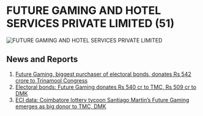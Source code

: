 # FUTURE GAMING AND HOTEL SERVICES PRIVATE LIMITED (51)

![FUTURE GAMING AND HOTEL SERVICES PRIVATE LIMITED](https://www.futuregaming.in/img/logo.png)

## News and Reports

1. [Future Gaming, biggest purchaser of electoral bonds, donates Rs 542 crore to Trinamool Congress](https://www.moneycontrol.com/elections/lok-sabha-election/future-gaming-biggest-purchaser-of-electoral-bonds-donates-rs-542-crore-to-trinamool-congress-article-12506341.html)
2. [Electoral bonds: Future Gaming donates Rs 540 cr to TMC, Rs 509 cr to DMK](https://www.business-standard.com/elections/lok-sabha-election/electoral-bonds-lottery-king-s-future-gaming-donated-to-bjp-trinamool-124032101102_1.html)
3. [ECI data: Coimbatore lottery tycoon Santiago Martin’s Future Gaming emerges as big donor to TMC, DMK](https://www.moneycontrol.com/news/india/eci-data-coimbatore-lottery-tycoon-santiago-martins-future-gaming-emerges-as-big-donor-to-tmc-dmk-12504951.html)